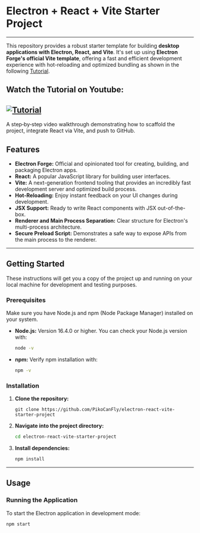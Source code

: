 # Electron + React + Vite Starter Project

---

This repository provides a robust starter template for building **desktop applications with Electron, React, and Vite**. It's set up using **Electron Forge's official Vite template**, offering a fast and efficient development experience with hot-reloading and optimized bundling as shown in the following [Tutorial](https://youtu.be/pGMsTYIcerg).


## Watch the Tutorial on Youtube:

## [![Tutorial](https://img.youtube.com/vi/pGMsTYIcerg/0.jpg)](https://youtu.be/pGMsTYIcerg)

A step‑by‑step video walkthrough demonstrating how to scaffold the project, integrate React via Vite, and push to GitHub.

## Features

* **Electron Forge:** Official and opinionated tool for creating, building, and packaging Electron apps.
* **React:** A popular JavaScript library for building user interfaces.
* **Vite:** A next-generation frontend tooling that provides an incredibly fast development server and optimized build process.
* **Hot-Reloading:** Enjoy instant feedback on your UI changes during development.
* **JSX Support:** Ready to write React components with JSX out-of-the-box.
* **Renderer and Main Process Separation:** Clear structure for Electron's multi-process architecture.
* **Secure Preload Script:** Demonstrates a safe way to expose APIs from the main process to the renderer.

---

## Getting Started

These instructions will get you a copy of the project up and running on your local machine for development and testing purposes.

### Prerequisites

Make sure you have Node.js and npm (Node Package Manager) installed on your system.

* **Node.js:** Version 16.4.0 or higher.
    You can check your Node.js version with:
    ```bash
    node -v
    ```
* **npm:**
    Verify npm installation with:
    ```bash
    npm -v
    ```

### Installation

1.  **Clone the repository:**
    ```
    git clone https://github.com/PikoCanFly/electron-react-vite-starter-project
    ```

2.  **Navigate into the project directory:**
    ```bash
    cd electron-react-vite-starter-project
    ```

3.  **Install dependencies:**
    ```bash
    npm install
    ```

---

## Usage

### Running the Application

To start the Electron application in development mode:

```bash
npm start
```
